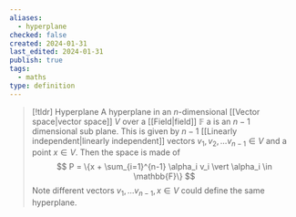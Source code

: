 ```yaml
---
aliases:
  - hyperplane
checked: false
created: 2024-01-31
last_edited: 2024-01-31
publish: true
tags:
  - maths
type: definition
---
```

>[!tldr] Hyperplane
>A hyperplane in an $n$-dimensional [[Vector space|vector space]] $V$ over a [[Field|field]] $\mathbb{F}$ a is an $n-1$ dimensional sub plane. This is given by $n-1$  [[Linearly independent|linearly independent]] vectors $v_1, v_2, \ldots v_{n-1} \in V$ and a point $x \in V$. Then the space is made of
>$$
>P = \{x + \sum_{i=1}^{n-1} \alpha_i v_i \vert \alpha_i \in \mathbb{F}\}
>$$ 
>Note different vectors $v_1, \ldots v_{n-1}, x \in V$ could define the same hyperplane. 

